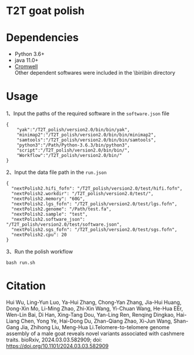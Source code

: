# T2T goat polish     
# Dependencies    
* Python 3.6+
* java 11.0+
* [Cromwell](https://github.com/broadinstitute/cromwell)    
Other dependent softwares were included in the \bin\bin directory

# Usage    
1、Input the paths of the required software in the `software.json` file    
```
{
	"yak":"/T2T_polish/version2.0/bin/bin/yak",
	"minimap2":"/T2T_polish/version2.0/bin/bin/minimap2",
	"samtools":"/T2T_polish/version2.0/bin/bin/samtools",
	"python3":"/Path/Python-3.6.3/bin/python3",
	"script":"/T2T_polish/version2.0/bin/bin/",
	"Workflow":"/T2T_polish/version2.0/bin/"
}
```   
2、Input the data file path in the `run.json`
```
{
  "nextPolish2.hifi_fofn": "/T2T_polish/version2.0/test/hifi.fofn",
  "nextPolish2.workdir": "/T2T_polish/version2.0/test/",
  "nextPolish2.memory": "60G",
  "nextPolish2.lgs_fofn": "/T2T_polish/version2.0/test/lgs.fofn",
  "nextPolish2.genome": "/Path/test.fa",
  "nextPolish2.sample": "test",
  "nextPolish2.software_json": "/T2T_polish/version2.0/test/software.json",
  "nextPolish2.sgs_fofn": "/T2T_polish/version2.0/test/sgs.fofn",
  "nextPolish2.cpu": 20
}
```    
3、Run the polish workflow    
```
bash run.sh    
```
# Citation    
Hui Wu, Ling-Yun Luo, Ya-Hui Zhang, Chong-Yan Zhang, Jia-Hui Huang, Dong-Xin Mo, Li-Ming Zhao, Zhi-Xin Wang, Yi-Chuan Wang, He-Hua EEr, Wen-Lin Bai, Di Han, Xing-Tang Dou, Yan-Ling Ren, Renqing Dingkao, Hai-Liang Chen, Yong Ye, Hai-Dong Du, Zhan-Qiang Zhao, Xi-Jun Wang, Shan-Gang Jia, Zhihong Liu, Meng-Hua Li.Telomere-to-telomere genome assembly of a male goat reveals novel variants associated with cashmere traits. bioRxiv, 2024.03.03.582909; doi: https://doi.org/10.1101/2024.03.03.582909